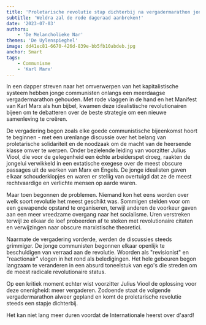 ```yaml
---
title: 'Proletarische revolutie stap dichterbij na vergadermarathon jonge communisten'
subtitle: 'Weldra zal de rode dageraad aanbreken!'
date: '2023-07-03'
authors:
    - 'De Melancholieke Nar'
themes: 'De Uylenspieghel'
image: dd41ec81-6670-426d-839e-bb5fb10abdeb.jpg
anchor: Smart
tags:
    - Communisme
    - 'Karl Marx'
---
```


In een dapper streven naar het omverwerpen van het kapitalistische systeem hebben jonge communisten onlangs een meerdaagse vergadermarathon gehouden. Met rode vlaggen in de hand en het Manifest van Karl Marx als hun bijbel, kwamen deze idealistische revolutionairen bijeen om te debatteren over de beste strategie om een nieuwe samenleving te creëren.

De vergadering begon zoals elke goede communistische bijeenkomst hoort te beginnen - met een urenlange discussie over het belang van proletarische solidariteit en de noodzaak om de macht van de heersende klasse omver te werpen. Onder bezielende leiding van voorzitter Julius Viool, die voor de gelegenheid een échte arbeiderspet droeg, raakten de jongelui verwikkeld in een extatische exegese over de meest obscure passages uit de werken van Marx en Engels. De jonge idealisten gaven elkaar schouderklopjes en waren er stellig van overtuigd dat ze de meest rechtvaardige en verlichte mensen op aarde waren.

Maar toen begonnen de problemen. Niemand kon het eens worden over welk soort revolutie het meest geschikt was. Sommigen stelden voor om een gewapende opstand te organiseren, terwijl anderen de voorkeur gaven aan een meer vreedzame overgang naar het socialisme. Uren verstreken terwijl ze elkaar de loef probeerden af te steken met revolutionaire citaten en verwijzingen naar obscure marxistische theoretici.

Naarmate de vergadering vorderde, werden de discussies steeds grimmiger. De jonge communisten begonnen elkaar openlijk te beschuldigen van verraad aan de revolutie. Woorden als "revisionist" en "reactionair" vlogen in het rond als beledigingen. Het hele gebeuren begon langzaam te veranderen in een absurd toneelstuk van ego's die streden om de meest radicale revolutionaire status.

Op een kritiek moment echter wist voorzitter Julius Viool de oplossing voor deze onenigheid: meer vergaderen. Zodoende staat de volgende vergadermarathon alweer gepland en komt de proletarische revolutie steeds een stapje dichterbij. 

Het kan niet lang meer duren voordat de Internationale heerst over d'aard!
